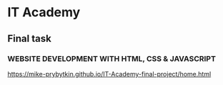 # IT Academy
## Final task
### WEBSITE DEVELOPMENT WITH HTML, CSS & JAVASCRIPT
https://mike-prybytkin.github.io/IT-Academy-final-project/home.html
